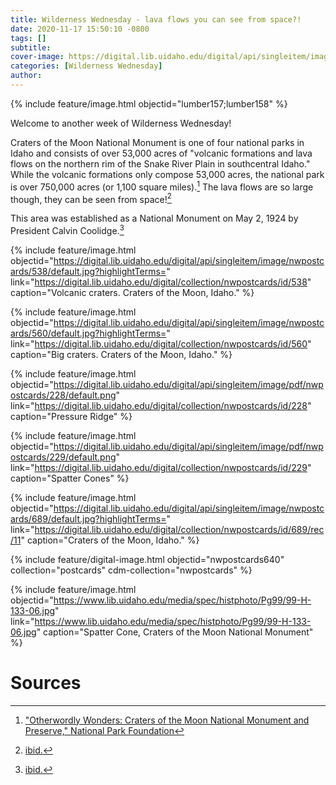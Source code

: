 ```yaml
---
title: Wilderness Wednesday - lava flows you can see from space?!
date: 2020-11-17 15:50:10 -0800
tags: []
subtitle: 
cover-image: https://digital.lib.uidaho.edu/digital/api/singleitem/image/pdf/nwpostcards/229/default.png
categories: [Wilderness Wednesday]
author: 
---
```


{% include feature/image.html objectid="lumber157;lumber158" %}

Welcome to another week of Wilderness Wednesday!

Craters of the Moon National Monument is one of four national parks in Idaho and consists of over 53,000 acres of "volcanic formations and lava flows on the northern rim of the Snake River Plain in southcentral Idaho." While the volcanic formations only compose 53,000 acres, the national park is over 750,000 acres (or 1,100 square miles).[^1] The lava flows are so large though, they can be seen from space![^2]

This area was established as a National Monument on May 2, 1924 by President Calvin Coolidge.[^3]

{% include feature/image.html objectid="https://digital.lib.uidaho.edu/digital/api/singleitem/image/nwpostcards/538/default.jpg?highlightTerms=" link="https://digital.lib.uidaho.edu/digital/collection/nwpostcards/id/538" caption="Volcanic craters. Craters of the Moon, Idaho." %}

{% include feature/image.html objectid="https://digital.lib.uidaho.edu/digital/api/singleitem/image/nwpostcards/560/default.jpg?highlightTerms=" link="https://digital.lib.uidaho.edu/digital/collection/nwpostcards/id/560" caption="Big craters. Craters of the Moon, Idaho." %}

{% include feature/image.html objectid="https://digital.lib.uidaho.edu/digital/api/singleitem/image/pdf/nwpostcards/228/default.png" link="https://digital.lib.uidaho.edu/digital/collection/nwpostcards/id/228" caption="Pressure Ridge" %}

{% include feature/image.html objectid="https://digital.lib.uidaho.edu/digital/api/singleitem/image/pdf/nwpostcards/229/default.png" link="https://digital.lib.uidaho.edu/digital/collection/nwpostcards/id/229" caption="Spatter Cones" %}

{% include feature/image.html objectid="https://digital.lib.uidaho.edu/digital/api/singleitem/image/nwpostcards/689/default.jpg?highlightTerms=" link="https://digital.lib.uidaho.edu/digital/collection/nwpostcards/id/689/rec/11" caption="Craters of the Moon, Idaho." %}

{% include feature/digital-image.html objectid="nwpostcards640" collection="postcards" cdm-collection="nwpostcards" %}

{% include feature/image.html objectid="https://www.lib.uidaho.edu/media/spec/histphoto/Pg99/99-H-133-06.jpg" link="https://www.lib.uidaho.edu/media/spec/histphoto/Pg99/99-H-133-06.jpg" caption="Spatter Cone, Craters of the Moon National Monument" %}


# Sources

[^1]: ["Otherwordly Wonders: Craters of the Moon National Monument and Preserve," National Park Foundation](https://www.nationalparks.org/explore-parks/craters-moon-national-monument-and-preserve#:~:text=Park%20Information,River%20Plain%20in%20southcentral%20Idaho.)

[^2]: [ibid.](https://www.nationalparks.org/explore-parks/craters-moon-national-monument-and-preserve#:~:text=Park%20Information,River%20Plain%20in%20southcentral%20Idaho.)

[^3]: [ibid.](https://www.nationalparks.org/explore-parks/craters-moon-national-monument-and-preserve#:~:text=Park%20Information,River%20Plain%20in%20southcentral%20Idaho.)